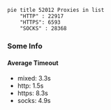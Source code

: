 
```mermaid
pie title 52012 Proxies in list
    "HTTP" : 22917
    "HTTPS": 6593
    "SOCKS" : 28368
```

### Some Info
#### Average Timeout

- mixed: 3.3s
- http: 1.5s
- https: 8.3s
- socks: 4.9s